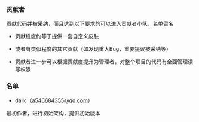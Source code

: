 ### 贡献者

贡献代码并被采纳，而且达到以下要求的可以进入贡献者小队，名单留名

- 贡献程度约等于提供一套自定义皮肤

- 或者有类似程度的其它贡献（如发现重大Bug，重要提议被采纳等）

- 贡献者进一步可以根据贡献度提升为管理者，对整个项目的代码有全面管理读写权限

### 名单

- dailc（a546684355@qq.com）

最初作者，进行初始架构，提供初始版本